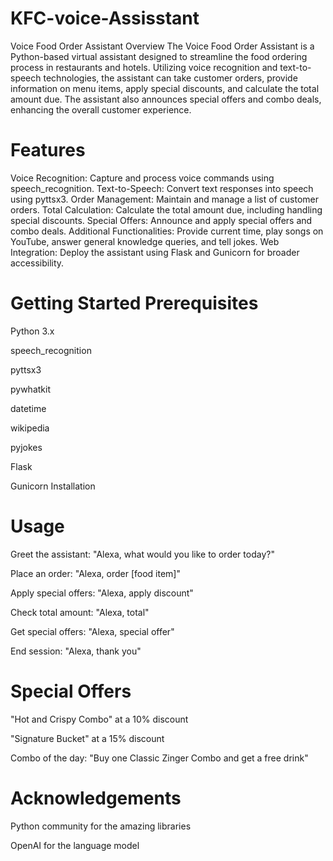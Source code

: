 # KFC-voice-Assisstant
Voice Food Order Assistant
Overview
The Voice Food Order Assistant is a Python-based virtual assistant designed to streamline the food ordering process in restaurants and hotels. Utilizing voice recognition and text-to-speech technologies, the assistant can take customer orders, provide information on menu items, apply special discounts, and calculate the total amount due. The assistant also announces special offers and combo deals, enhancing the overall customer experience.

# Features
Voice Recognition: Capture and process voice commands using speech_recognition.
Text-to-Speech: Convert text responses into speech using pyttsx3.
Order Management: Maintain and manage a list of customer orders.
Total Calculation: Calculate the total amount due, including handling special discounts.
Special Offers: Announce and apply special offers and combo deals.
Additional Functionalities: Provide current time, play songs on YouTube, answer general knowledge queries, and tell jokes.
Web Integration: Deploy the assistant using Flask and Gunicorn for broader accessibility.
# Getting Started Prerequisites
Python 3.x

speech_recognition

pyttsx3

pywhatkit

datetime

wikipedia

pyjokes

Flask

Gunicorn Installation

# Usage
Greet the assistant: "Alexa, what would you like to order today?"

Place an order: "Alexa, order [food item]"

Apply special offers: "Alexa, apply discount"

Check total amount: "Alexa, total"

Get special offers: "Alexa, special offer"

End session: "Alexa, thank you"

# Special Offers
"Hot and Crispy Combo" at a 10% discount

"Signature Bucket" at a 15% discount

Combo of the day: "Buy one Classic Zinger Combo and get a free drink"

# Acknowledgements
Python community for the amazing libraries

OpenAI for the language model








